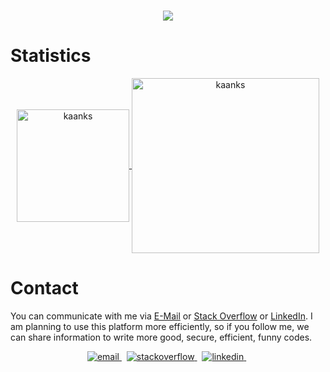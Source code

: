 <h1 align="center">
  <a href="https://git.io/typing-svg">
    <img src="https://readme-typing-svg.herokuapp.com/?lines=Hi+everybody,+👋👋;I+am+Kaan&center=true&size=25">
  </a>
</h1>

# Statistics

<p align="center">
	<a href="https://github.com/kaanks">
		  <img height="180em" align="center" src="https://github-readme-stats.vercel.app/api?username=kaanks&show_icons=true&locale=en&theme=dark&include_all_commits=true&count_private=true" alt="kaanks"/>
	</a>
  <a href="https://github.com/kaanks">
		  <img height="280em" width="300" align="center" src="https://github-readme-stats.vercel.app/api/top-langs/?username=kaanks&show_icons=true&locale=en&theme=dark&include_all_commits=true&count_private=true" alt="kaanks"/>
	</a>
</p>

# Contact

You can communicate with me via 
[E-Mail](mailto:kose.kaan@outlook.com) or [Stack Overflow](https://stackoverflow.com/users/16887416/kaan-k%c3%b6se) or [LinkedIn](https://www.linkedin.com/in/kaan-kose/). I am planning to use this platform more efficiently, so if you follow me, we can share information to write more good, secure, efficient, funny codes.

<p align="center">

<a href="mailto:kose.kaan@outlook.com" target="_blank">
<img src=https://img.shields.io/badge/Microsoft_Outlook-0078D4?style=for-the-badge&logo=microsoft-outlook&logoColor=white alt=email style="margin-bottom: 5px;" />
</a> &nbsp;
  
<a href="https://stackoverflow.com/users/16887416/kaan-k%c3%b6se" target="_blank">
<img src=https://img.shields.io/badge/-Stackoverflow-FE7A16?style=for-the-badge&logo=stack-overflow&logoColor=white alt=stackoverflow style="margin-bottom: 5px;" />
</a> &nbsp;

<a href="https://www.linkedin.com/in/kaan-kose/" target="_blank">
<img src=https://img.shields.io/badge/linkedin-%230077B5.svg?style=for-the-badge&logo=linkedin&logoColor=white alt=linkedin style="margin-bottom: 5px;" />
</a> &nbsp;

</p>